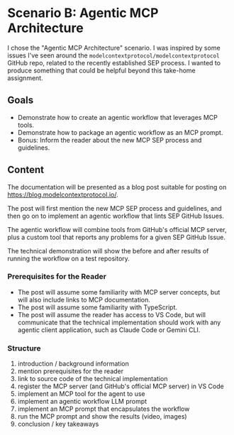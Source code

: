 # Scenario B: Agentic MCP Architecture

I chose the "Agentic MCP Architecture" scenario.  I was inspired by some issues I've seen around the `modelcontextprotocol/modelcontextprotocol` GitHub repo, related to the recently established SEP process.  I wanted to produce something that could be helpful beyond this take-home assignment.

## Goals

- Demonstrate how to create an agentic workflow that leverages MCP tools.
- Demonstrate how to package an agentic workflow as an MCP prompt.
- Bonus: Inform the reader about the new MCP SEP process and guidelines.

## Content

The documentation will be presented as a blog post suitable for posting on https://blog.modelcontextprotocol.io/.

The post will first mention the new MCP SEP process and guidelines, and then go on to implement an agentic workflow that lints SEP GitHub Issues.

The agentic workflow will combine tools from GitHub's official MCP server, plus a custom tool that reports any problems for a given SEP GitHub Issue.

The technical demonstration will show the before and after results of running the workflow on a test repository.

### Prerequisites for the Reader

- The post will assume some familiarity with MCP server concepts, but will also include links to MCP documentation.
- The post will assume some familiarity with TypeScript.
- The post will assume the reader has access to VS Code, but will communicate that the technical implementation should work with any agentic client application, such as Claude Code or Gemini CLI.

### Structure

1. introduction / background information
2. mention prerequisites for the reader
3. link to source code of the technical implementation
4. register the MCP server (and GitHub's official MCP server) in VS Code
5. implement an MCP tool for the agent to use
6. implement an agentic workflow LLM prompt
7. implement an MCP prompt that encapsulates the workflow
8. run the MCP prompt and show the results (video, images)
9. conclusion / key takeaways

